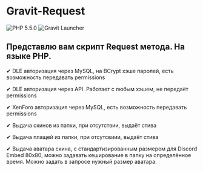 # Gravit-Request

![PHP 5.5.0](https://img.shields.io/badge/PHP-5.5.0-blue)
![Gravit Launcher](https://img.shields.io/badge/Gravit%20Launcher-5.1.10-brightgreen)

## Представлю вам скрипт Request метода. На языке PHP.

✔ DLE авторизация через MySQL, на BCrypt хэше паролей, есть возможность передавать permissions

✔ DLE авторизация через API. Работает с любым хэшем, не передаёт permissions

✔ XenForo авторизация через MySQL, есть возможность передавать permissions

✔ Выдача скинов из папки, при отсутствии, выдаёт стива

✔ Выдача плащей из папки, при отсутсвиии, выдаёт стива

✔ Выдача аватара скина, с стандартизированным размером для Discord Embed 80x80, можно задавать кеширование в папку на определённое время. Можно задать в запросе нужный размер аватара.
